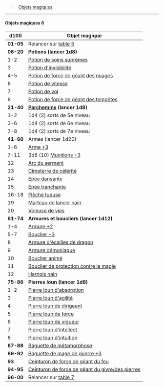 ﻿> [Objets magiques](hd_magicitems.md)

---

#### Objets magiques 6

|d100|Objet magique|
|---|---|
|**01-05**|Relancer sur [table 5](hd_magicitems_objets_magiques_5.md)|
|**06-20**|**Potions (lancer 1d8)**|
|1-2|[Potion de soins suprêmes](hd_magicitems_az_potion_de_soins.md)|
|3|[Potion d'invisibilité](hd_magicitems_az_potion_dinvisibilite.md)|
|4-5|[Potion de force de géant des nuages](hd_magicitems_az_potion_de_force_de_geant.md)|
|6|[Potion de vitesse](hd_magicitems_az_potion_de_vitesse.md)|
|7|[Potion de vol](hd_magicitems_az_potion_de_vol.md)|
|8|[Potion de force de géant des tempêtes](hd_magicitems_az_potion_de_force_de_geant.md)|
|**21-40**|**[Parchemins](hd_magicitems_az_parchemin_magique.md) (lancer 1d8)**|
|1-2|1d4 (2) sorts de 5e niveau|
|3-6|1d4 (2) sorts de 6e niveau|
|7-8|1d4 (2) sorts de 7e niveau|
|**41-60**|Armes (lancer 1d20)|
|1-6|[Arme +3](hd_magicitems_az_arme_1_2_ou_3.md)|
|7-11|3d6 (10) [Munitions +3](hd_magicitems_az_munitions_1_2_ou_3.md)|
|12|[Arc du serment](hd_magicitems_az_arc_du_serment.md)|
|13|[Cimeterre de célérité](hd_magicitems_az_cimeterre_de_celerite.md)|
|14|[Épée dansante](hd_magicitems_az_epee_dansante.md)|
|15|[Épée tranchante](hd_magicitems_az_epee_tranchante.md)|
|16-18|[Flèche tueuse](hd_ranger_arcane_fleche_tueuse.md)|
|19|[Marteau de lancer nain](hd_magicitems_az_marteau_de_lancer_nain.md)|
|20|[Voleuse de vies](hd_magicitems_az_voleuse_de_vies.md)|
|**61-74**|**Armures et boucliers (lancer 1d12)**|
|1-4|[Armure +2](hd_magicitems_az_armure_1_2_ou_3.md)|
|5-7|[Bouclier +3](hd_magicitems_az_bouclier_1_2_ou_3.md)|
|8|[Armure d'écailles de dragon](hd_magicitems_az_armure_decailles_de_dragon.md)|
|9|[Armure démoniaque](hd_magicitems_az_armure_demoniaque.md)|
|10|[Bouclier animé](hd_magicitems_az_bouclier_anime.md)|
|11|[Bouclier de protection contre la magie](hd_magicitems_az_bouclier_de_protection_contre_la_magie.md)|
|12|[Harnois nain](hd_magicitems_az_harnois_nain.md)|
|**75-86**|**Pierres Ioun (lancer 1d8)**|
|1-2|[Pierre Ioun d'absorption](hd_magicitems_az_pierre_ioun.md)|
|3|[Pierre Ioun d'agilité](hd_magicitems_az_pierre_ioun.md)|
|4|[Pierre Ioun de dirigeant](hd_magicitems_az_pierre_ioun.md)|
|5|[Pierre Ioun de force](hd_magicitems_az_pierre_ioun.md)|
|6|[Pierre Ioun de vigueur](hd_magicitems_az_pierre_ioun.md)|
|7|[Pierre Ioun d'intellect](hd_magicitems_az_pierre_ioun.md)|
|8|[Pierre Ioun d'intuition](hd_magicitems_az_pierre_ioun.md)|
|**87-88**|[Baguette de métamorphose](hd_magicitems_az_baguette_de_metamorphose.md)|
|**89-92**|[Baguette de mage de guerre +3](hd_magicitems_az_baguette_du_mage_de_guerre_1_2_ou_3.md)|
|**93**|[Ceinturon de force de géant du feu](hd_magicitems_az_ceinturon_de_force_de_geant.md)|
|**94-95**|[Ceinturon de force de géant du givre/des pierres](hd_magicitems_az_ceinturon_de_force_de_geant.md)|
|**96-00**|Relancer sur [table 7](hd_magicitems_objets_magiques_7.md)|

